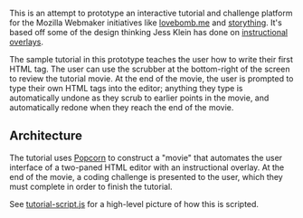 This is an attempt to prototype an interactive tutorial and challenge platform for the Mozilla Webmaker initiatives like [lovebomb.me][] and [storything][]. It's based off some of the design thinking Jess Klein has done on [instructional overlays][].

The sample tutorial in this prototype teaches the user how to write their
first HTML tag. The user can use the scrubber at the bottom-right of the
screen to review the tutorial movie. At the end of the movie, the user
is prompted to type their own HTML tags into the editor; anything they
type is automatically undone as they scrub to earlier points in the
movie, and automatically redone when they reach the end of the movie.

## Architecture

The tutorial uses [Popcorn][] to construct a "movie" that automates the user interface of a two-paned HTML editor with an instructional overlay. At the end of the movie, a coding challenge is presented to the user, which they must complete in order to finish the tutorial.

See [tutorial-script.js][] for a high-level picture of how this is scripted.

  [lovebomb.me]: http://lovebomb.me
  [storything]: http://on.toolness.org
  [instructional overlays]: http://jessicaklein.blogspot.com/2012/02/instructional-overlay-for-webmaking-101.html
  [Popcorn]: http://popcornjs.org/
  [tutorial-script.js]: https://github.com/toolness/webmaking-tutorial-prototype/blob/gh-pages/tutorial-script.js
  